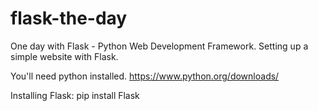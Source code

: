 # flask-the-day

One day with Flask - Python Web Development Framework.
Setting up a simple website with Flask.

You'll need python installed.
https://www.python.org/downloads/

Installing Flask:
pip install Flask



